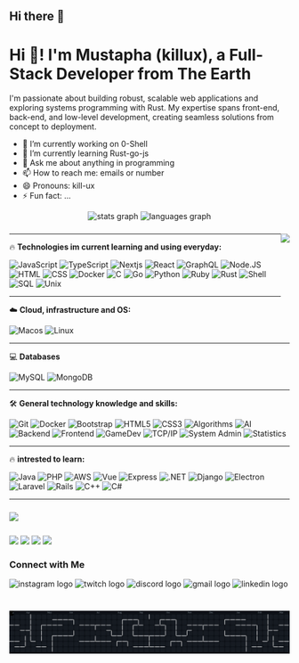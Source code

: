 ## Hi there 👋


# Hi 👋! I'm Mustapha (killux), a Full-Stack Developer from The Earth

I'm passionate about building robust, scalable web applications and exploring systems programming with Rust. My expertise spans front-end, back-end, and low-level development, creating seamless solutions from concept to deployment.

- 🔭 I’m currently working on 0-Shell
- 🌱 I’m currently learning Rust-go-js
- 💬 Ask me about anything in programming
- 📫 How to reach me: emails or number
- 😄 Pronouns: kill-ux
- ⚡ Fun fact: ...


<div align="center">
  <img src="https://github-readme-stats.vercel.app/api?username=maurodesouza&hide_title=false&hide_rank=false&show_icons=true&include_all_commits=true&count_private=true&disable_animations=false&theme=dracula&locale=en&hide_border=false" height="150" alt="stats graph"  />
  <img src="https://github-readme-stats.vercel.app/api/top-langs?username=maurodesouza&locale=en&hide_title=false&layout=compact&card_width=320&langs_count=5&theme=dracula&hide_border=false" height="150" alt="languages graph"  />
</div>

###

<img align="right" height="150" src="https://i.pinimg.com/originals/1e/a8/0e/1ea80e7cea0d429146580c7e91c5b944.gif"  />


---

🔥 **Technologies im current learning and using everyday:**

![JavaScript](https://img.shields.io/badge/-JavaScript-F7B93E?style=for-the-badge-slim&logo=javascript&logoColor=fff)
![TypeScript](https://img.shields.io/badge/-TypeScript-3178C6?style=for-the-badge-slim&logo=typescript&logoColor=fff)
![Nextjs](https://img.shields.io/badge/Next.js-000000?style=for-the-badge-slim&logo=next.js&logoColor=fff)
![React](https://img.shields.io/badge/-React.js-45b8d8?style=for-the-badge-slim&logo=react&logoColor=white)
![GraphQL](https://img.shields.io/badge/GraphQL-e535ab?style=for-the-badge-slim&logo=graphql&logoColor=white)
![Node.JS](https://img.shields.io/badge/Node.js-339933?style=for-the-badge-slim&logo=node.js&logoColor=fff)
![HTML](https://img.shields.io/badge/HTML-E34F26?style=for-the-badge-slim&logo=html5&logoColor=fff)
![CSS](https://img.shields.io/badge/CSS-1572B6?style=for-the-badge-slim&logo=css3&logoColor=fff)
![Docker](https://img.shields.io/badge/Docker-2496ED?style=for-the-badge-slim&logo=docker&logoColor=fff)
![C](https://img.shields.io/badge/C-A8B9CC?style=for-the-badge-slim&logo=c&logoColor=fff)
![Go](https://img.shields.io/badge/Go-00ADD8?style=for-the-badge-slim&logo=go&logoColor=fff)
![Python](https://img.shields.io/badge/Python-3776AB?style=for-the-badge-slim&logo=python&logoColor=fff)
![Ruby](https://img.shields.io/badge/Ruby-CC342D?style=for-the-badge-slim&logo=ruby&logoColor=fff)
![Rust](https://img.shields.io/badge/Rust-000000?style=for-the-badge-slim&logo=rust&logoColor=fff)
![Shell](https://img.shields.io/badge/Shell-4EAA25?style=for-the-badge-slim&logo=gnu-bash&logoColor=fff)
![SQL](https://img.shields.io/badge/SQL-4479A1?style=for-the-badge-slim&logo=mysql&logoColor=fff)
![Unix](https://img.shields.io/badge/Unix-FCC624?style=for-the-badge-slim&logo=gnubash&logoColor=000)

---

☁️ **Cloud, infrastructure and OS:**

![Macos](https://shields.io/badge/MacOS--9cf?logo=Apple&style=social)
![Linux](https://img.shields.io/badge/Linux-000?style=for-the-badge-slim&logo=linux&logoColor=fff)

---

💻 **Databases**

![MySQL](https://img.shields.io/badge/MySQL-4479A1?style=for-the-badge-slim&logo=mysql&logoColor=fff)
![MongoDB](https://img.shields.io/badge/MongoDB-47A248?style=for-the-badge-slim&logo=mongodb&logoColor=fff)

---

🛠 **General technology knowledge and skills:**

![Git](https://img.shields.io/badge/-Git-F05032?style=for-the-badge-slim&logo=git&logoColor=white)
![Docker](https://img.shields.io/badge/Docker-2496ED?style=for-the-badge-slim&logo=docker&logoColor=fff)
![Bootstrap](https://img.shields.io/badge/-Bootstrap-533B78?style=for-the-badge-slim&logo=bootstrap&logoColor=white)
![HTML5](https://img.shields.io/badge/-HTML5-E34F26?style=for-the-badge-slim&logo=html5&logoColor=white)
![CSS3](https://img.shields.io/badge/-CSS3-549FDE?style=for-the-badge-slim&logo=css3&logoColor=white)
![Algorithms](https://img.shields.io/badge/Algorithms-Important-brightgreen?style=for-the-badge-slim)
![AI](https://img.shields.io/badge/AI/ML-Learning-blueviolet?style=for-the-badge-slim)
![Backend](https://img.shields.io/badge/Back--end-Node/Express-brightgreen?style=for-the-badge-slim)
![Frontend](https://img.shields.io/badge/Front--end-React/Vue/HTML/CSS-blue?style=for-the-badge-slim)
![GameDev](https://img.shields.io/badge/Game%20Dev-Rust/JS-informational?style=for-the-badge-slim)
![TCP/IP](https://img.shields.io/badge/TCP/IP-Networking-informational?style=for-the-badge-slim)
![System Admin](https://img.shields.io/badge/System_Admin-Unix/bash-important?style=for-the-badge-slim)
![Statistics](https://img.shields.io/badge/Statistics-Data_Analysis-lightgrey?style=for-the-badge-slim)

---

🔥 **intrested to learn:**

![Java](https://img.shields.io/badge/Java-007396?style=for-the-badge-slim&logo=java&logoColor=fff)
![PHP](https://img.shields.io/badge/PHP-777BB4?style=for-the-badge-slim&logo=php&logoColor=fff)
![AWS](https://img.shields.io/badge/AWS-232F3E?style=for-the-badge-slim&logo=amazon%20aws&logoColor=fff)
![Vue](https://img.shields.io/badge/-Vue.js-4fc08d?style=for-the-badge-slim&logo=vuedotjs&logoColor=white)
![Express](https://img.shields.io/badge/Express-000000?style=for-the-badge-slim&logo=express&logoColor=fff)
![.NET](https://img.shields.io/badge/.NET-512BD4?style=for-the-badge-slim&logo=dotnet&logoColor=fff)
![Django](https://img.shields.io/badge/Django-092E20?style=for-the-badge-slim&logo=django&logoColor=fff)
![Electron](https://img.shields.io/badge/Electron-47848F?style=for-the-badge-slim&logo=electron&logoColor=fff)
![Laravel](https://img.shields.io/badge/Laravel-FF2D20?style=for-the-badge-slim&logo=laravel&logoColor=fff)
![Rails](https://img.shields.io/badge/Rails-CC0000?style=for-the-badge-slim&logo=rubyonrails&logoColor=fff)
![C++](https://img.shields.io/badge/C++-00599C?style=for-the-badge-slim&logo=c%2B%2B&logoColor=fff)
![C#](https://img.shields.io/badge/C%23-239120?style=for-the-badge-slim&logo=c-sharp&logoColor=fff)

---
###

![](http://github-profile-summary-cards.vercel.app/api/cards/profile-details?username=kill-ux&theme=aura_dark)

###

###

![](http://github-profile-summary-cards.vercel.app/api/cards/repos-per-language?username=kill-ux&theme=aura_dark)
![](http://github-profile-summary-cards.vercel.app/api/cards/most-commit-language?username=kill-ux&theme=aura_dark)
![](http://github-profile-summary-cards.vercel.app/api/cards/stats?username=kill-ux&theme=aura_dark)
![](http://github-profile-summary-cards.vercel.app/api/cards/productive-time?username=kill-ux&theme=aura_dark&utcOffset=8)

###

### Connect with Me

<div align="left">
  <img src="https://img.shields.io/static/v1?message=Instagram&logo=instagram&label=&color=E4405F&logoColor=white&labelColor=&style=for-the-badge" height="35" alt="instagram logo"  />
  <img src="https://img.shields.io/static/v1?message=Twitch&logo=twitch&label=&color=9146FF&logoColor=white&labelColor=&style=for-the-badge" height="35" alt="twitch logo"  />
  <img src="https://img.shields.io/static/v1?message=Discord&logo=discord&label=&color=7289DA&logoColor=white&labelColor=&style=for-the-badge" height="35" alt="discord logo"  />
  <img src="https://img.shields.io/static/v1?message=Gmail&logo=gmail&label=&color=D14836&logoColor=white&labelColor=&style=for-the-badge" height="35" alt="gmail logo"  />
  <img src="https://img.shields.io/static/v1?message=LinkedIn&logo=linkedin&label=&color=0077B5&logoColor=white&labelColor=&style=for-the-badge" height="35" alt="linkedin logo"  />
</div>

###

<br clear="both">

<img src="https://raw.githubusercontent.com/abozanona/abozanona/output/pacman-contribution-graph-dark.svg" />



<!--
**kill-ux/kill-ux** is a ✨ _special_ ✨ repository because its `README.md` (this file) appears on your GitHub profile.

Here are some ideas to get you started:


-->
